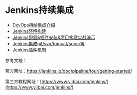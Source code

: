 # Jenkins持续集成

* [DevOps持续集成介绍](devopschi-xu-ji-cheng-jie-shao.md) 
* [Jenkins环境构建](./jenkinshuan-jing-gou-jian/README.md) 
* [Jenkins配置&插件安装&项目构建实战演示](./Jenkins配置&插件安装&项目构建实战演示.md)
* [Jenkins集成git/svn/tomcat/sonar等](./jenkinsji-cheng-git-svn-tomcat-sonar-deng/README.md) 
* [Jenkins插件机制](jenkinscha-jian-ji-zhi.md) 

参考文档：

官方网址：[https://jenkins.io/doc/pipeline/tour/getting-started/ ](https://jenkins.io/doc/pipeline/tour/getting-started/)

第三方教程网址：[https://www.yiibai.com/jenkins/](https://www.yiibai.com/jenkins/)

